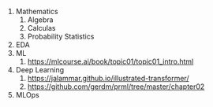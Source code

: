 1. Mathematics
   1. Algebra
   2. Calculas
   3. Probability Statistics
2. EDA
3. ML
   1. https://mlcourse.ai/book/topic01/topic01_intro.html
4. Deep Learning
   1. https://jalammar.github.io/illustrated-transformer/
   2. https://github.com/gerdm/prml/tree/master/chapter02
5. MLOps
